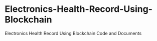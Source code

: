 # Electronics-Health-Record-Using-Blockchain
Electronics Health Record Using Blockchain Code and Documents
